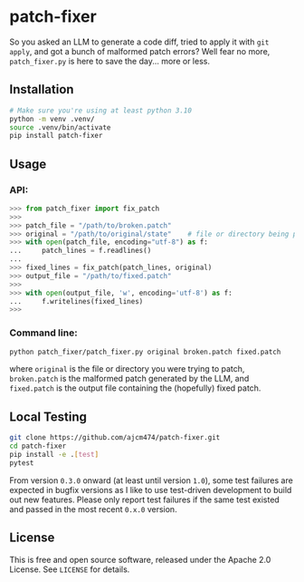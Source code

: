 # patch-fixer
So you asked an LLM to generate a code diff, tried to apply it with `git apply`, and got a bunch of malformed patch errors? Well fear no more, `patch_fixer.py` is here to save the day... more or less.

## Installation
```bash
# Make sure you're using at least python 3.10
python -m venv .venv/
source .venv/bin/activate
pip install patch-fixer
```

## Usage
### API:
```python
>>> from patch_fixer import fix_patch
>>>
>>> patch_file = "/path/to/broken.patch"
>>> original = "/path/to/original/state"    # file or directory being patched
>>> with open(patch_file, encoding="utf-8") as f:
...     patch_lines = f.readlines()
...     
>>> fixed_lines = fix_patch(patch_lines, original)
>>> output_file = "/path/to/fixed.patch"
>>>
>>> with open(output_file, 'w', encoding='utf-8') as f:
...     f.writelines(fixed_lines)
>>>
```
### Command line:
```bash
python patch_fixer/patch_fixer.py original broken.patch fixed.patch
```
where `original` is the file or directory you were trying to patch, 
`broken.patch` is the malformed patch generated by the LLM, 
and `fixed.patch` is the output file containing the (hopefully) fixed patch.

## Local Testing
```bash
git clone https://github.com/ajcm474/patch-fixer.git
cd patch-fixer
pip install -e .[test]
pytest
```
From version `0.3.0` onward (at least until version `1.0`), some test failures are expected
in bugfix versions as I like to use test-driven development to build out new features. 
Please only report test failures if the same test existed and passed in the most recent `0.x.0` version.

## License

This is free and open source software, released under the Apache 2.0 License. See `LICENSE` for details.

